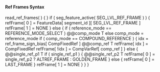 #### Ref Frames Syntax

<div class="syntax">
read_ref_frames( ) {
}
    if ( seg_feature_active( SEG_LVL_REF_FRAME ) ) {
        refFrame[ 0 ] = FeatureData[ segment_id ][ SEG_LVL_REF_FRAME ]
        refFrame[ 1 ] = NONE
    } else {
        if ( reference_mode == REFERENCE_MODE_SELECT )
            @@comp_mode                                                 T
        else
            comp_mode = reference_mode
        if ( comp_mode == COMPOUND_REFERENCE ) {
            idx = ref_frame_sign_bias[ CompFixedRef ]
            @@comp_ref                                                  T
            refFrame[ idx ] = CompFixedRef
            refFrame[ !idx ] = CompVarRef[ comp_ref ]
        } else {
            @@single_ref_p1                                             T
            if ( single_ref_p1 ) {
                @@single_ref_p2                                         T
                refFrame[ 0 ] = single_ref_p2 ? ALTREF_FRAME : GOLDEN_FRAME
            } else {
                refFrame[ 0 ] = LAST_FRAME
            }
            refFrame[ 1 ] = NONE
        }
    }
}
</div>
